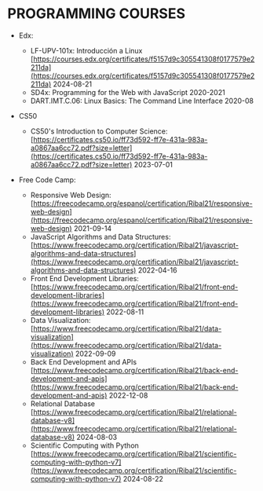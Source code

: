 # PROGRAMMING COURSES
 
- Edx:
  -  LF-UPV-101x: Introducción a Linux  [https://courses.edx.org/certificates/f5157d9c305541308f0177579e2211da](https://courses.edx.org/certificates/f5157d9c305541308f0177579e2211da) 2024-08-21
  - SD4x: Programming for the Web with JavaScript 2020-2021
  - DART.IMT.C.06: Linux Basics: The Command Line Interface 2020-08
- CS50
  - CS50's Introduction to Computer Science: [https://certificates.cs50.io/ff73d592-ff7e-431a-983a-a0867aa6cc72.pdf?size=letter](https://certificates.cs50.io/ff73d592-ff7e-431a-983a-a0867aa6cc72.pdf?size=letter) 2023-07-01

- Free Code Camp: 
  - Responsive Web Design: [https://freecodecamp.org/espanol/certification/Ribal21/responsive-web-design](https://freecodecamp.org/espanol/certification/Ribal21/responsive-web-design)    2021-09-14
  - JavaScript Algorithms and Data Structures: [https://www.freecodecamp.org/certification/Ribal21/javascript-algorithms-and-data-structures](https://www.freecodecamp.org/certification/Ribal21/javascript-algorithms-and-data-structures) 2022-04-16
  - Front End Development Libraries: [https://www.freecodecamp.org/certification/Ribal21/front-end-development-libraries](https://www.freecodecamp.org/certification/Ribal21/front-end-development-libraries) 2022-08-11
  - Data Visualization: [https://www.freecodecamp.org/certification/Ribal21/data-visualization](https://www.freecodecamp.org/certification/Ribal21/data-visualization) 2022-09-09
  - Back End Development and APIs [https://www.freecodecamp.org/certification/Ribal21/back-end-development-and-apis](https://www.freecodecamp.org/certification/Ribal21/back-end-development-and-apis) 2022-12-08
  - Relational Database [https://www.freecodecamp.org/certification/Ribal21/relational-database-v8](https://www.freecodecamp.org/certification/Ribal21/relational-database-v8) 2024-08-03
  - Scientific Computing with Python [https://www.freecodecamp.org/certification/Ribal21/scientific-computing-with-python-v7](https://www.freecodecamp.org/certification/Ribal21/scientific-computing-with-python-v7) 2024-08-22
